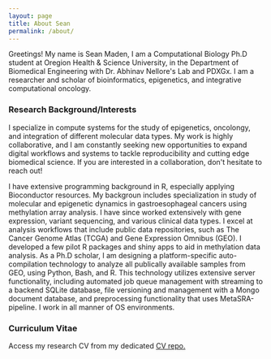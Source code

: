 ```yaml
---
layout: page
title: About Sean
permalink: /about/
---
```


Greetings! My name is Sean Maden, I am a Computational Biology Ph.D student at Oregion Health & Science University, in the Department of Biomedical Engineering with Dr. Abhinav Nellore's Lab and PDXGx. I am a researcher and scholar of bioinformatics, epigenetics, and integrative computational oncology.

### Research Background/Interests

I specialize in compute systems for the study of epigenetics, oncolongy, and integration of different molecular data types. My work is highly collaborative, and I am constantly seeking new opportunities to expand digital workflows and systems to tackle reproducibility and cutting edge biomedical science. If you are interested in a collaboration, don't hesitate to reach out!

I have extensive programming background in R, especially applying Bioconductor resources. My backgroun includes specialization in study of molecular and epigenetic dynamics in gastroesophageal cancers using methylation array analysis. I have since worked extensively with gene expression, variant sequencing, and various clinical data types. I excel at analysis workflows that include public data repositories, such as The Cancer Genome Atlas (TCGA) and Gene Expression Omnibus (GEO). I developed a few pilot R packages and shiny apps to aid in methylation data analysis. As a Ph.D scholar, I am designing a platform-specific auto-compilation technology to analyze all publically available samples from GEO, using Python, Bash, and R. This technology utilizes extensive server functionality, including automated job queue management with streaming to a backend SQLite database, file versioning and management with a Mongo document database, and preprocessing functionality that uses MetaSRA-pipeline. I work in all manner of OS environments.

### Curriculum Vitae
Access my research CV from my dedicated [CV repo.](https://github.com/metamaden/CV_repo)

